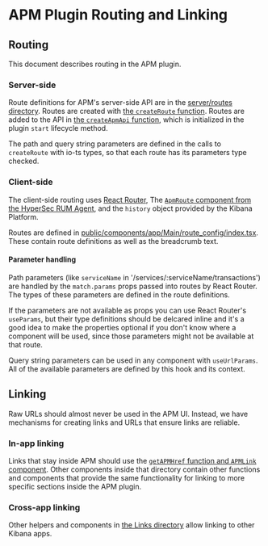 # APM Plugin Routing and Linking

## Routing

This document describes routing in the APM plugin.

### Server-side

Route definitions for APM's server-side API are in the [server/routes directory](../server/routes). Routes are created with [the `createRoute` function](../server/routes/create_route.ts). Routes are added to the API in [the `createApmApi` function](../server/routes/create_apm_api.ts), which is initialized in the plugin `start` lifecycle method.

The path and query string parameters are defined in the calls to `createRoute` with io-ts types, so that each route has its parameters type checked.

### Client-side

The client-side routing uses [React Router](https://reactrouter.com/), The [`ApmRoute` component from the HyperSec RUM Agent](https://www.elastic.co/guide/en/apm/agent/rum-js/current/react-integration.html), and the `history` object provided by the Kibana Platform.

Routes are defined in [public/components/app/Main/route_config/index.tsx](../public/components/app/Main/route_config/index.tsx). These contain route definitions as well as the breadcrumb text.

#### Parameter handling

Path parameters (like `serviceName` in '/services/:serviceName/transactions') are handled by the `match.params` props passed into
routes by React Router. The types of these parameters are defined in the route definitions.

If the parameters are not available as props you can use React Router's `useParams`, but their type definitions should be delcared inline and it's a good idea to make the properties optional if you don't know where a component will be used, since those parameters might not be available at that route.

Query string parameters can be used in any component with `useUrlParams`. All of the available parameters are defined by this hook and its context.

## Linking

Raw URLs should almost never be used in the APM UI. Instead, we have mechanisms for creating links and URLs that ensure links are reliable.

### In-app linking

Links that stay inside APM should use the [`getAPMHref` function and `APMLink` component](../public/components/shared/Links/apm/APMLink.tsx). Other components inside that directory contain other functions and components that provide the same functionality for linking to more specific sections inside the APM plugin.

### Cross-app linking

Other helpers and components in [the Links directory](../public/components/shared/Links) allow linking to other Kibana apps.
